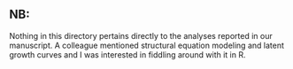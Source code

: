 NB:
------

Nothing in this directory pertains directly to the analyses reported in our manuscript. A colleague mentioned structural equation modeling and latent growth curves and I was interested in fiddling around with it in R.
